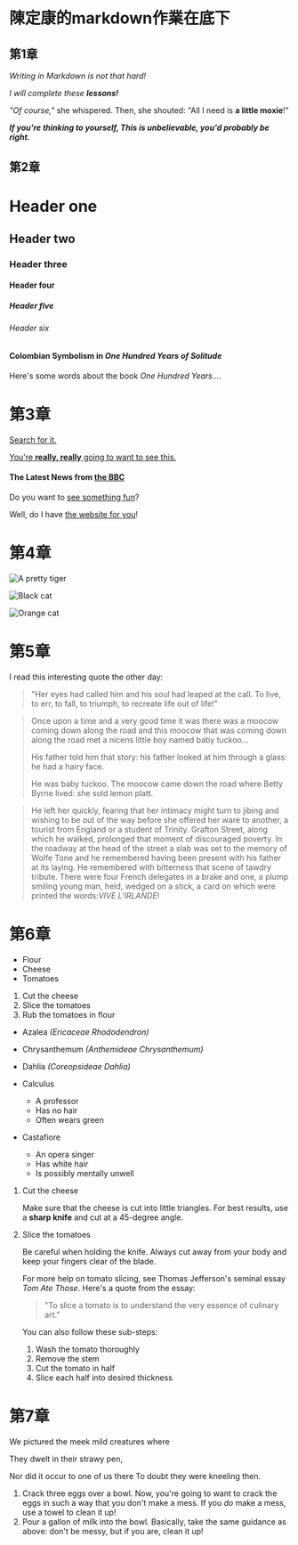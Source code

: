 # 陳定康的markdown作業在底下

## 第1章

_Writing in Markdown is not that hard!_

_I will complete these **lessons!**_

_"Of course,"_ she whispered. Then, she shouted: "All I need is **a little moxie**!"

_**If you're thinking to yourself, This is unbelievable, you'd probably be right.**_

## 第2章

# Header one

## Header two

### Header three

#### Header four

##### Header five

###### Header six

#### Colombian Symbolism in _One Hundred Years of Solitude_

Here's some words about the book _One Hundred Years..._.

# 第3章

[Search for it.](www.google.com)

[You&#39;re **really, really** going to want to see this.](https://www.dailykitten.com)

#### The Latest News from [the BBC](https://www.bbc.com/news)

Do you want to [see something fun][a fun place]?

Well, do I have [the website for you][another fun place]!

# 第4章

![A pretty tiger](https://upload.wikimedia.org/wikipedia/commons/5/56/Tiger.50.jpg)

![Black cat][Black]

![Orange cat][Orange]

# 第5章

I read this interesting quote the other day:

> "Her eyes had called him and his soul had leaped at the call. To live, to err, to fall, to triumph, to recreate life out of life!"

> Once upon a time and a very good time it was there was a moocow coming down along the road and this moocow that was coming down along the road met a nicens little boy named baby tuckoo...
>
> His father told him that story: his father looked at him through a glass: he had a hairy face.
>
> He was baby tuckoo. The moocow came down the road where Betty Byrne lived: she sold lemon platt.

> He left her quickly, fearing that her intimacy might turn to jibing and wishing to be out of the way before she offered her ware to another, a tourist from England or a student of Trinity. Grafton Street, along which he walked, prolonged that moment of discouraged poverty. In the roadway at the head of the street a slab was set to the memory of Wolfe Tone and he remembered having been present with his father at its laying. He remembered with bitterness that scene of tawdry tribute. There were four French delegates in a brake and one, a plump smiling young man, held, wedged on a stick, a card on which were printed the words:_VIVE L'IRLANDE_!

# 第6章

* Flour
* Cheese
* Tomatoes

1. Cut the cheese
2. Slice the tomatoes
3. Rub the tomatoes in flour

* Azalea _(Ericaceae Rhododendron)_
* Chrysanthemum _(Anthemideae Chrysanthemum)_
* Dahlia _(Coreopsideae Dahlia)_
* Calculus

  * A professor
  * Has no hair
  * Often wears green
* Castafiore

  * An opera singer
  * Has white hair
  * Is possibly mentally unwell

1. Cut the cheese

   Make sure that the cheese is cut into little triangles. For best results, use a **sharp knife** and cut at a 45-degree angle.
2. Slice the tomatoes

   Be careful when holding the knife. Always cut away from your body and keep your fingers clear of the blade.

   For more help on tomato slicing, see Thomas Jefferson's seminal essay _Tom Ate Those_. Here's a quote from the essay:

   > "To slice a tomato is to understand the very essence of culinary art."
   >

   You can also follow these sub-steps:

   1. Wash the tomato thoroughly
   2. Remove the stem
   3. Cut the tomato in half
   4. Slice each half into desired thickness

# 第7章

We pictured the meek mild creatures where

They dwelt in their strawy pen,

Nor did it occur to one of us there
To doubt they were kneeling then.



1. Crack three eggs over a bowl.
   Now, you're going to want to crack the eggs in such a way that you don't make a mess.
   If you _do_ make a mess, use a towel to clean it up!
2. Pour a gallon of milk into the bowl.
   Basically, take the same guidance as above: don't be messy, but if you are, clean it up!




[Black]: https://upload.wikimedia.org/wikipedia/commons/a/a3/81_INF_DIV_SSI.jpg
[Orange]: http://icons.iconarchive.com/icons/google/noto-emoji-animals-nature/256/22221-cat-icon.png
[a fun place]: https://www.zombo.com
[another fun place]: https://www.stumbleupon.com
[a fun place]: https://www.zombo.com
[another fun place]: https://www.stumbleupon.com
